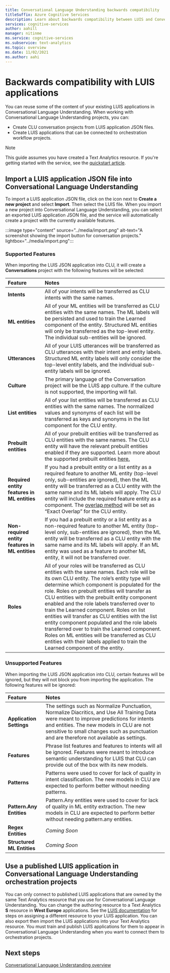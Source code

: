 ```yaml
---
title: Conversational Language Understanding backwards compatibility 
titleSuffix: Azure Cognitive Services
description: Learn about backwards compatibility between LUIS and Conversational Language Understanding 
services: cognitive-services
author: aahill
manager: nitinme
ms.service: cognitive-services
ms.subservice: text-analytics
ms.topic: overview
ms.date: 11/02/2021
ms.author: aahi
---
```


# Backwards compatibility with LUIS applications

You can reuse some of the content of your existing LUIS applications in Conversational Language Understanding. When working with Conversational Language Understanding projects, you can:
* Create CLU conversation projects from LUIS application JSON files.
* Create LUIS applications that can be connected to orchestration workflow projects.  
  
> [!NOTE]
> This guide assumes you have created a Text Analytics resource. If you're getting started with the service, see the [quickstart article](../quickstart.md). 

## Import a LUIS application JSON file into Conversational Language Understanding

To import a LUIS application JSON file, click on the icon next to **Create a new project** and select **Import**. Then select the LUIS file. When you import a new project into Conversational Language Understanding, you can select an exported LUIS application JSON file, and the service will automatically create a project with the currently available features.

:::image type="content" source="../media/import.png" alt-text="A screenshot showing the import button for conversation projects." lightbox="../media/import.png":::

### Supported Features
When importing the LUIS JSON application into CLU, it will create a **Conversations** project with the following features will be selected:

|**Feature**|**Notes**|
| :- | :- |
|**Intents**|All of your intents will be transferred as CLU intents with the same names.|
|**ML entities**|All of your ML entities will be transferred as CLU entities with the same names. The ML labels will be persisted and used to train the Learned component of the entity. Structured ML entities will only be transferred as the top-level entity. The individual sub-entities will be ignored.|
|**Utterances**|All of your LUIS utterances will be transferred as CLU utterances with their intent and entity labels. Structured ML entity labels will only consider the top-level entity labels, and the individual sub-entity labels will be ignored.|
|**Culture**|The primary language of the Conversation project will be the LUIS app culture. If the culture is not supported, the importing will fail. |
|**List entities**|All of your list entities will be transferred as CLU entities with the same names. The normalized values and synonyms of each list will be transferred as keys and synonyms in the list component for the CLU entity.|
|**Prebuilt entities**|All of your prebuilt entities will be transferred as CLU entities with the same names. The CLU entity will have the relevant prebuilt entities enabled if they are supported. Learn more about the supported prebuilt entities [here.](TBD)|
|**Required entity features in ML entities**|If you had a prebuilt entity or a list entity as a required feature to another ML entity (top-level only, sub-entities are ignored), then the ML entity will be transferred as a CLU entity with the same name and its ML labels will apply. The CLU entity will include the required feature entity as a component. The [overlap method](TBD) will be set as “Exact Overlap” for the CLU entity.|
|**Non-required entity features in ML entities**|If you had a prebuilt entity or a list entity as a non-required feature to another ML entity (top-level only, sub-entities are ignored), then the ML entity will be transferred as a CLU entity with the same name and its ML labels will apply. If an ML entity was used as a feature to another ML entity, it will not be transferred over.|
|**Roles**|All of your roles will be transferred as CLU entities with the same names. Each role will be its own CLU entity. The role’s entity type will determine which component is populated for the role. Roles on prebuilt entities will transfer as CLU entities with the prebuilt entity component enabled and the role labels transferred over to train the Learned component. Roles on list entities will transfer as CLU entities with the list entity component populated and the role labels transferred over to train the Learned component. Roles on ML entities will be transferred as CLU entities with their labels applied to train the Learned component of the entity.  |

### Unsupported Features

When importing the LUIS JSON application into CLU, certain features will be ignored, but they will not block you from importing the application. The following features will be ignored:

|**Feature**|**Notes**|
| :- | :- |
|**Application Settings**|The settings such as Normalize Punctuation, Normalize Diacritics, and Use All Training Data were meant to improve predictions for intents and entities. The new models in CLU are not sensitive to small changes such as punctuation and are therefore not available as settings.|
|**Features**|Phrase list features and features to intents will all be ignored. Features were meant to introduce semantic understanding for LUIS that CLU can provide out of the box with its new models.|
|**Patterns**|Patterns were used to cover for lack of quality in intent classification. The new models in CLU are expected to perform better without needing patterns.|
|**Pattern.Any Entities**|Pattern.Any entities were used to cover for lack of quality in ML entity extraction. The new models in CLU are expected to perform better without needing pattern.any entities.|
|**Regex Entities**|*Coming Soon*|
|**Structured ML Entities**|*Coming Soon*|


## Use a published LUIS application in Conversational Language Understanding orchestration projects

You can only connect to published LUIS applications that are owned by the same Text Analytics resource that you use for Conversational Language Understanding. You can change the authoring resource to a Text Analytics **S** resource in **West Europe** applications. See the [LUIS documentation](../../../luis/luis-how-to-azure-subscription.md#assign-luis-resources) for steps on assigning a different resource to your LUIS application. You can also export then import the LUIS applications into your Text Analytics resource. You must train and publish LUIS applications for them to appear in Conversational Language Understanding when you want to connect them to orchestration projects.


## Next steps

[Conversational Language Understanding overview](../overview.md)
